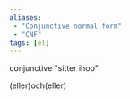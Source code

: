 ```yaml
---
aliases:
 - "Conjunctive normal form"
 - "CNF"
tags: [el]
---
```

conjunctive "sitter ihop"

(eller)och(eller)